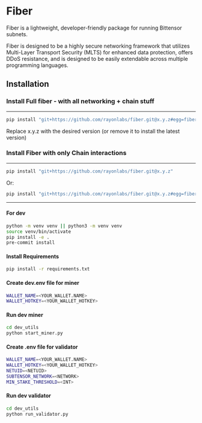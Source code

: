 # Fiber

Fiber is a lightweight, developer-friendly package for running Bittensor subnets.

Fiber is designed to be a highly secure networking framework that utilizes Multi-Layer Transport Security (MLTS) for enhanced data protection, offers DDoS resistance, and is designed to be easily extendable across multiple programming languages.


## Installation

### Install Full fiber - with all networking + chain stuff
----
```bash
pip install "git+https://github.com/rayonlabs/fiber.git@x.y.z#egg=fiber[full]"
```

Replace x.y.z with the desired version (or remove it to install the latest version)

### Install Fiber with only Chain interactions
----


```bash
pip install "git+https://github.com/rayonlabs/fiber.git@x.y.z"
```

Or:


```bash
pip install "git+https://github.com/rayonlabs/fiber.git@x.y.z#egg=fiber[chain]"
```


---

#### For dev
```bash
python -m venv venv || python3 -m venv venv
source venv/bin/activate
pip install -e .
pre-commit install
```

#### Install Requirements
```bash
pip install -r requirements.txt
``` 

#### Create dev.env file for miner
```bash
WALLET_NAME=<YOUR_WALLET.NAME>
WALLET_HOTKEY=<YOUR_WALLET_HOTKEY>
```

#### Run dev miner
```bash
cd dev_utils
python start_miner.py
```

#### Create .env file for validator
```bash
WALLET_NAME=<YOUR_WALLET.NAME>
WALLET_HOTKEY=<YOUR_WALLET_HOTKEY>
NETUID=<NETUID>
SUBTENSOR_NETWORK=<NETWORK>
MIN_STAKE_THRESHOLD=<INT>
```

#### Run dev validator
```bash
cd dev_utils
python run_validator.py
```
